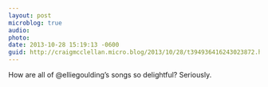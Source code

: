 ```yaml
---
layout: post
microblog: true
audio: 
photo: 
date: 2013-10-28 15:19:13 -0600
guid: http://craigmcclellan.micro.blog/2013/10/28/t394936416243023872.html
---
```

How are all of @elliegoulding’s songs so delightful? Seriously.
